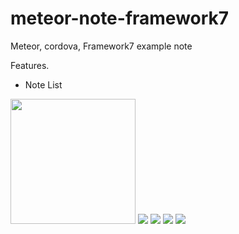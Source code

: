 meteor-note-framework7
======================

Meteor, cordova, Framework7 example note

Features.

- Note List
<img style="width:200px" src="https://raw.githubusercontent.com/pcjpcj2/meteor-note-framework7/master/screenshots/Screenshot_2014_11_16_02_07_18@2x.png">
<img src="https://raw.githubusercontent.com/pcjpcj2/meteor-note-framework7/master/screenshots/Screenshot_2014_11_16_02_07_42@2x.png">
<img src="https://raw.githubusercontent.com/pcjpcj2/meteor-note-framework7/master/screenshots/Screenshot_2014_11_16_02_08_10@2x.png">
<img src="https://github.com/pcjpcj2/meteor-note-framework7/blob/master/screenshots/Screenshot_2014_11_16_02_13_52%402x.png">
<img src="https://raw.githubusercontent.com/pcjpcj2/meteor-note-framework7/master/screenshots/Screenshot_2014_11_16_02_15_43@2x.png">
